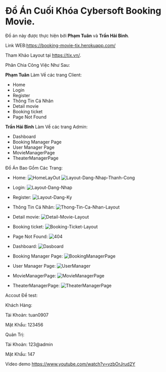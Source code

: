 # Đồ Án Cuối Khóa Cybersoft Booking Movie.
 Đồ án này được thực hiện bởi **Phạm Tuân** và **Trần Hải Bình**.

Link WEB:https://booking-movie-tix.herokuapp.com/

 Tham Khảo Layout tại https://tix.vn/.
 
  Phân Chia Công Việc Như Sau:

**Phạm Tuân** Làm Về các trang Client:

- Home
- Login
- Register
- Thông Tin Cá Nhân
- Detail movie
- Booking ticket
- Page Not Found

**Trần Hải Bình** Làm Về các trang Admin:

- Dashboard
- Booking Manager Page
- User Manager Page
- MovieManagerPage
- TheaterManagerPage

 Đồ Án Bao Gồm Các Trang:
- Home:
![HomeLayOut](https://user-images.githubusercontent.com/52484769/113177095-5d5be880-9277-11eb-981b-2cb442220f52.jpg)
![Layout-Dang-Nhap-Thanh-Cong](https://user-images.githubusercontent.com/52484769/113177263-87150f80-9277-11eb-8160-1f2f20674be5.jpg)
- Login:
![Layout-Dang-Nhap](https://user-images.githubusercontent.com/52484769/113177174-719fe580-9277-11eb-993f-77e0e79c284d.png)

- Register:
![Layout-Dang-Ky](https://user-images.githubusercontent.com/52484769/113177194-7795c680-9277-11eb-949e-4edf10588d36.png)

- Thông Tin Cá Nhân:
![Thong-Tin-Ca-Nhan-Layout](https://user-images.githubusercontent.com/52484769/113177215-7c5a7a80-9277-11eb-957c-9db6f8b14b21.png)

- Detail movie:
![Detail-Movie-Layout](https://user-images.githubusercontent.com/52484769/113177333-97c58580-9277-11eb-8ae7-26bc15c09d9e.png)

- Booking ticket:
![Booking-Ticket-Layout](https://user-images.githubusercontent.com/52484769/113177358-9dbb6680-9277-11eb-8bca-ba6cd6ed7b48.png)

- Page Not Found:
![404](https://user-images.githubusercontent.com/52484769/113298593-33153400-9326-11eb-9e71-c136b6e51c0f.png)
- Dashboard:
![Dasboard](https://user-images.githubusercontent.com/52484769/113178026-5d101d00-9278-11eb-9172-81918664e674.png)

- Booking Manager Page:
![BookingManagerPage](https://user-images.githubusercontent.com/52484769/113178985-58983400-9279-11eb-82ab-1aa88c420ad6.png)


- User Manager Page:
![UserManager](https://user-images.githubusercontent.com/52484769/113178075-68fbdf00-9278-11eb-96bc-77388389c86e.png)

- MovieManagerPage:
![MovieManagerPage](https://user-images.githubusercontent.com/52484769/113178086-6c8f6600-9278-11eb-975b-edf6ea2e05e5.png)

- TheaterManagerPage:
![TheaterManagerPage](https://user-images.githubusercontent.com/52484769/113178105-7022ed00-9278-11eb-91d2-681735b46d39.png)

Accout Để test:

Khách Hàng:

Tài Khoản: tuan0907

Mật Khẩu: 123456

Quản Trị:

Tài Khoản: 123@admin

Mật Khẩu: 147

Video demo https://www.youtube.com/watch?v=vzbOrJrud2Y 
